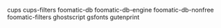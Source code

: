 cups 
cups-filters 
foomatic-db 
foomatic-db-engine 
foomatic-db-nonfree 
foomatic-filters 
ghostscript 
gsfonts 
gutenprint
